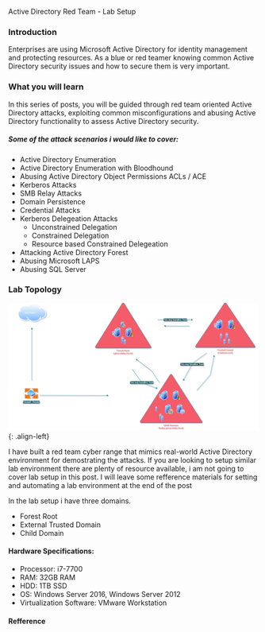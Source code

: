 Active Directory Red Team - Lab Setup

### Introduction

Enterprises are using Microsoft Active Directory for identity management and protecting resources. As a blue or red teamer knowing common Active Directory security issues and how to secure them is very important.

### What you will learn

In this series of posts, you will be guided through red team oriented Active Directory attacks, exploiting common misconfigurations and abusing Active Directory functionality to assess Active Directory security.

##### Some of the attack scenarios i would like to cover:

+ Active Directory Enumeration
+ Active Directory Enumeration with Bloodhound
+ Abusing Active Directory Object Permissions ACLs / ACE
+ Kerberos Attacks
+ SMB Relay Attacks
+ Domain Persistence
+ Credential Attacks
+ Kerberos Delegeation Attacks
   + Unconstrained Delegation
   + Constrained Delegation
   + Resource based Constrained Delegeation
+ Attacking Active Directory Forest
+ Abusing Microsoft LAPS
+ Abusing SQL Server

### Lab Topology


![source-01](/img/redteam.png){: .align-left}

I have built a red team cyber range that mimics real-world Active Directory environment  for demostrating the attacks. If you are looking to setup similar lab environment there are plenty of resource available, i am not going to cover lab setup in this post. I will leave some refference materials for setting and automating a lab environment at the end of the post

In the lab setup i have three domains.

+ Forest Root 
+ External Trusted Domain
+ Child Domain
 

#### Hardware Specifications:
+ Processor: i7-7700
+ RAM: 32GB RAM
+ HDD: 1TB  SSD
+ OS: Windows Server 2016, Windows Server 2012
+ Virtualization Software: VMware Workstation


#### Refference

